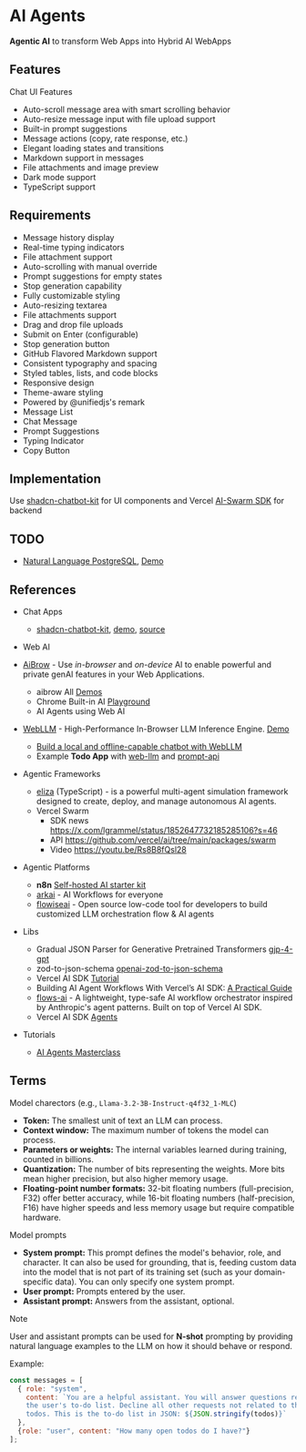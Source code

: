 # AI Agents

**Agentic AI** to transform  Web Apps into Hybrid AI WebApps

## Features

Chat UI Features

- Auto-scroll message area with smart scrolling behavior
- Auto-resize message input with file upload support
- Built-in prompt suggestions
- Message actions (copy, rate response, etc.)
- Elegant loading states and transitions
- Markdown support in messages
- File attachments and image preview
- Dark mode support
- TypeScript support

## Requirements

- Message history display
- Real-time typing indicators
- File attachment support
- Auto-scrolling with manual override
- Prompt suggestions for empty states
- Stop generation capability
- Fully customizable styling
- Auto-resizing textarea
- File attachments support
- Drag and drop file uploads
- Submit on Enter (configurable)
- Stop generation button
- GitHub Flavored Markdown support
- Consistent typography and spacing
- Styled tables, lists, and code blocks
- Responsive design
- Theme-aware styling
- Powered by @unifiedjs's remark
- Message List
- Chat Message
- Prompt Suggestions
- Typing Indicator
- Copy Button

## Implementation

Use [shadcn-chatbot-kit](https://github.com/Blazity/shadcn-chatbot-kit) for UI components and Vercel [AI-Swarm SDK](https://github.com/vercel/ai/tree/main/packages/swarm) for backend

## TODO

- [Natural Language PostgreSQL](https://github.com/vercel-labs/natural-language-postgres), [Demo](https://natural-language-postgres.vercel.app/)

## References

- Chat Apps
  - [shadcn-chatbot-kit](https://x.com/blazity/status/1852380275981893952), [demo](https://shadcn-chatbot-kit.vercel.app/), [source](https://github.com/Blazity/shadcn-chatbot-kit)

- Web AI
- [AiBrow](https://aibrow.ai/) - Use *in-browser* and *on-device* AI to enable powerful and private genAI features in your Web Applications.
  - aibrow All [Demos](https://aibrow.ai/demo.html)
  - Chrome Built-in AI [Playground](https://ai.zaps.dev/)
  - AI Agents using Web AI
- [WebLLM](https://webllm.mlc.ai/) - High-Performance In-Browser LLM Inference Engine. [Demo](https://chat.webllm.ai/)
  - [Build a local and offline-capable chatbot with WebLLM](https://web.dev/articles/ai-chatbot-webllm)
  - Example **Todo App** with [web-llm](https://github.com/christianliebel/todo-ai/tree/web-llm) and [prompt-api](https://github.com/christianliebel/todo-ai/tree/prompt-api)

- Agentic Frameworks
  - [eliza](https://elizaos.github.io/eliza/) (TypeScript) - is a powerful multi-agent simulation framework designed to create, deploy, and manage autonomous AI agents.
  - Vercel Swarm
    - SDK news <https://x.com/lgrammel/status/1852647732185285106?s=46>
    - API <https://github.com/vercel/ai/tree/main/packages/swarm>
    - Video <https://youtu.be/Rs8B8fQsl28>

- Agentic Platforms
  - **n8n** [Self-hosted AI starter kit](https://github.com/coleam00/ai-agents-masterclass/tree/main/local-ai-packaged)
  - [arkai](https://arkai.app/) - AI Workflows for everyone
  - [flowiseai](https://flowiseai.com/) - Open source low-code tool for developers to build customized LLM orchestration flow & AI agents

- Libs
  - Gradual JSON Parser for Generative Pretrained Transformers [gjp-4-gpt](https://github.com/JacksonKearl/gjp-4-gpt)
  - zod-to-json-schema [openai-zod-to-json-schema](https://github.com/transitive-bullshit/openai-zod-to-json-schema)
  - Vercel AI SDK [Tutorial](https://www.aihero.dev/vercel-ai-sdk-tutorial)
  - Building AI Agent Workflows With Vercel’s AI SDK: [A Practical Guide](https://www.callstack.com/blog/building-ai-agent-workflows-with-vercels-ai-sdk-a-practical-guide)
  - [flows-ai](https://flows-ai.callstack.com/) - A lightweight, type-safe AI workflow orchestrator inspired by Anthropic's agent patterns. Built on top of Vercel AI SDK.
  - Vercel AI SDK [Agents](https://sdk.vercel.ai/docs/foundations/agents)

- Tutorials
  - [AI Agents Masterclass](https://github.com/coleam00/ai-agents-masterclass)

## Terms

Model charectors (e.g., `Llama-3.2-3B-Instruct-q4f32_1-MLC`)

- **Token:** The smallest unit of text an LLM can process.
- **Context window:** The maximum number of tokens the model can process.
- **Parameters or weights:** The internal variables learned during training, counted in billions.
- **Quantization:** The number of bits representing the weights. More bits mean higher precision, but also higher memory usage.
- **Floating-point number formats:** 32-bit floating numbers (full-precision, F32) offer better accuracy, while 16-bit floating numbers (half-precision, F16) have higher speeds and less memory usage but require compatible hardware.

Model prompts

- **System prompt:** This prompt defines the model's behavior, role, and character. It can also be used for grounding, that is, feeding custom data into the model that is not part of its training set (such as your domain-specific data). You can only specify one system prompt.
- **User prompt:** Prompts entered by the user.
- **Assistant prompt:** Answers from the assistant, optional.

> [!NOTE]
> User and assistant prompts can be used for **N-shot** prompting by providing natural language examples to the LLM on how it should behave or respond.

Example:

```js
const messages = [
  { role: "system",
    content: `You are a helpful assistant. You will answer questions related to
    the user's to-do list. Decline all other requests not related to the user's
    todos. This is the to-do list in JSON: ${JSON.stringify(todos)}`
  },
  {role: "user", content: "How many open todos do I have?"}
];
```
